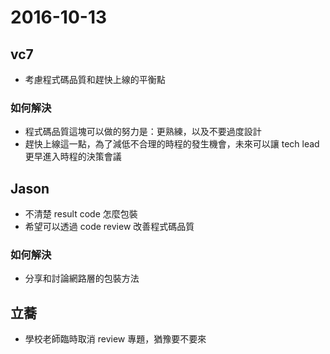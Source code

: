 # 2016-10-13

## vc7

- 考慮程式碼品質和趕快上線的平衡點

### 如何解決 

- 程式碼品質這塊可以做的努力是：更熟練，以及不要過度設計
- 趕快上線這一點，為了減低不合理的時程的發生機會，未來可以讓 tech lead 更早進入時程的決策會議

## Jason

- 不清楚 result code 怎麼包裝 
- 希望可以透過 code review 改善程式碼品質

### 如何解決 

- 分享和討論網路層的包裝方法

## 立蕎

- 學校老師臨時取消 review 專題，猶豫要不要來
